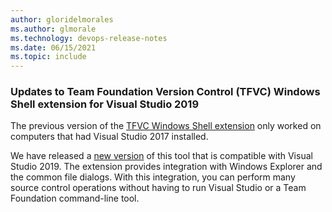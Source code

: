 ```yaml
---
author: gloridelmorales
ms.author: glmorale
ms.technology: devops-release-notes
ms.date: 06/15/2021
ms.topic: include
---
```


### Updates to Team Foundation Version Control (TFVC) Windows Shell extension for Visual Studio 2019

The previous version of the [TFVC Windows Shell extension](https://marketplace.visualstudio.com/items?itemName=ms-vscs-vcw.TfsShellExtention) only worked on computers that had Visual Studio 2017 installed. 

We have released a [new version](https://marketplace.visualstudio.com/items?itemName=ms-vscs-vcw.TfsShellExtentionVS2019) of this tool that is compatible with Visual Studio 2019. The extension provides integration with Windows Explorer and the common file dialogs. With this integration, you can perform many source control operations without having to run Visual Studio or a Team Foundation command-line tool.